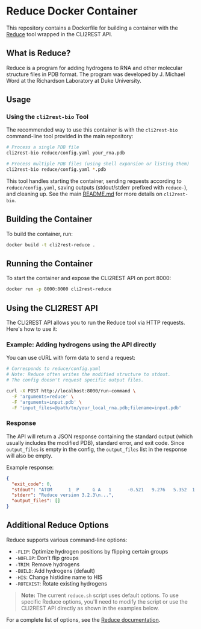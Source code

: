 # Reduce Docker Container

This repository contains a Dockerfile for building a container with the [Reduce](https://github.com/rlabduke/reduce) tool wrapped in the CLI2REST API.

## What is Reduce?

Reduce is a program for adding hydrogens to RNA and other molecular structure files in PDB format. The program was developed by J. Michael Word at the Richardson Laboratory at Duke University.

## Usage

### Using the `cli2rest-bio` Tool

The recommended way to use this container is with the `cli2rest-bio` command-line tool provided in the main repository:

```bash
# Process a single PDB file
cli2rest-bio reduce/config.yaml your_rna.pdb

# Process multiple PDB files (using shell expansion or listing them)
cli2rest-bio reduce/config.yaml *.pdb
```

This tool handles starting the container, sending requests according to `reduce/config.yaml`, saving outputs (stdout/stderr prefixed with `reduce-`), and cleaning up. See the main [README.md](../README.md) for more details on `cli2rest-bio`.

## Building the Container

To build the container, run:

```bash
docker build -t cli2rest-reduce .
```

## Running the Container

To start the container and expose the CLI2REST API on port 8000:

```bash
docker run -p 8000:8000 cli2rest-reduce
```

## Using the CLI2REST API

The CLI2REST API allows you to run the Reduce tool via HTTP requests. Here's how to use it:

### Example: Adding hydrogens using the API directly

You can use cURL with form data to send a request:

```bash
# Corresponds to reduce/config.yaml
# Note: Reduce often writes the modified structure to stdout.
# The config doesn't request specific output files.

curl -X POST http://localhost:8000/run-command \
  -F 'arguments=reduce' \
  -F 'arguments=input.pdb' \
  -F 'input_files=@path/to/your_local_rna.pdb;filename=input.pdb'
```

### Response

The API will return a JSON response containing the standard output (which usually includes the modified PDB), standard error, and exit code. Since `output_files` is empty in the config, the `output_files` list in the response will also be empty.

Example response:

```json
{
  "exit_code": 0,
  "stdout": "ATOM      1  P     G A   1      -0.521   9.276   5.352  1.00  0.00           P  \n...",
  "stderr": "Reduce version 3.2.3\n...",
  "output_files": []
}
```

## Additional Reduce Options

Reduce supports various command-line options:

- `-FLIP`: Optimize hydrogen positions by flipping certain groups
- `-NOFLIP`: Don't flip groups
- `-TRIM`: Remove hydrogens
- `-BUILD`: Add hydrogens (default)
- `-HIS`: Change histidine name to HIS
- `-ROTEXIST`: Rotate existing hydrogens

> **Note:** The current `reduce.sh` script uses default options. To use specific Reduce options, you'll need to modify the script or use the CLI2REST API directly as shown in the examples below.

For a complete list of options, see the [Reduce documentation](https://github.com/rlabduke/reduce).
